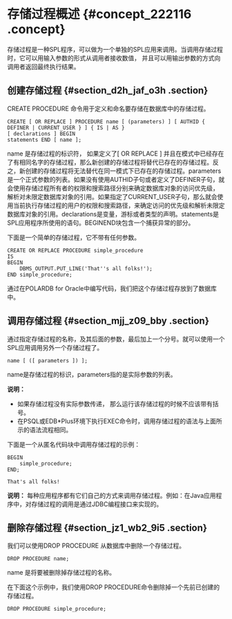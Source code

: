 # 存储过程概述 {#concept_222116 .concept}

存储过程是一种SPL程序，可以做为一个单独的SPL应用来调用。当调用存储过程时，它可以用输入参数的形式从调用者接收数值， 并且可以用输出参数的方式向调用者返回最终执行结果。

## 创建存储过程 {#section_d2h_jaf_o3h .section}

CREATE PROCEDURE 命令用于定义和命名要存储在数据库中的存储过程。

```
CREATE [ OR REPLACE ] PROCEDURE name [ (parameters) ] [ AUTHID { DEFINER | CURRENT_USER } ] { IS | AS }
[ declarations ] BEGIN
statements END [ name ];                
```

name 是存储过程的标识符， 如果定义了\[ OR REPLACE \] 并且在模式中已经存在了有相同名字的存储过程，那么新创建的存储过程将替代已存在的存储过程。反之，新创建的存储过程将无法替代在同一模式下已存在的存储过程。parameters是一个正式参数的列表。如果没有使用AUTHID子句或者定义了DEFINER子句，就会使用存储过程所有者的权限和搜索路径分别来确定数据库对象的访问优先级， 解析对未限定数据库对象的引用。如果指定了CURRENT\_USER子句，那么就会使用当前执行存储过程的用户的权限和搜索路径，来确定访问的优先级和解析未限定数据库对象的引用。declarations是变量，游标或者类型的声明。statements是SPL应用程序所使用的语句。BEGINEND块包含一个捕获异常的部分。

下面是一个简单的存储过程，它不带有任何参数。

```
CREATE OR REPLACE PROCEDURE simple_procedure
IS
BEGIN
    DBMS_OUTPUT.PUT_LINE('That''s all folks!');
END simple_procedure;
```

通过在POLARDB for Oracle中编写代码，我们把这个存储过程存放到了数据库中。

## 调用存储过程 {#section_mjj_z09_bby .section}

通过指定存储过程的名称，及其后面的参数，最后加上一个分号。就可以使用一个SPL应用调用另外一个存储过程了。

``` {#codeblock_qjs_sm0_pok}
name [ ([ parameters ]) ];
```

name是存储过程的标识，parameters指的是实际参数的列表。

**说明：** 

-   如果存储过程没有实际参数传递， 那么运行该存储过程的时候不应该带有括号。
-   在PSQL或EDB\*Plus环境下执行EXEC命令时，调用存储过程的语法与上面所示的语法流程相同。

下面是一个从匿名代码块中调用存储过程的示例：

```
BEGIN
    simple_procedure;
END;

That's all folks!
```

**说明：** 每种应用程序都有它们自己的方式来调用存储过程。例如：在Java应用程序中，对存储过程的调用是通过JDBC编程接口来实现的。

## 删除存储过程 {#section_jz1_wb2_9i5 .section}

我们可以使用DROP PROCEDURE 从数据库中删除一个存储过程。

``` {#codeblock_4fr_s5v_crg}
DROP PROCEDURE name;
```

name 是将要被删除掉存储过程的名称。

在下面这个示例中，我们使用DROP PROCEDURE命令删除掉一个先前已创建的存储过程。

``` {#codeblock_6wl_zm1_f36}
DROP PROCEDURE simple_procedure;
```

